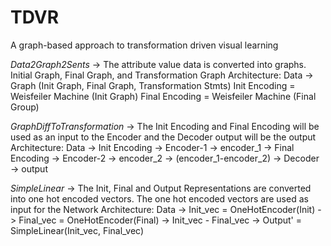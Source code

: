 # TDVR
A graph-based approach to transformation driven visual learning

*Data2Graph2Sents* -> The attribute value data is converted into graphs. Initial Graph, Final Graph, and Transformation Graph
  Architecture: 
    Data -> Graph (Init Graph, Final Graph, Transformation Stmts)
    Init Encoding = Weisfeiler Machine (Init Graph)
    Final Encoding = Weisfeiler Machine (Final Group)

*GraphDiffToTransformation* -> The Init Encoding and Final Encoding will be used as an input to the Encoder and the Decoder output will be the output
Architecture:
  Data -> Init Encoding -> Encoder-1 -> encoder_1
       -> Final Encoding -> Encoder-2 -> encoder_2
       -> (encoder_1-encoder_2) -> Decoder -> output
         
*SimpleLinear* -> The Init, Final and Output Representations are converted into one hot encoded vectors. The one hot encoded vectors are used as input for the Network
Architecture:
  Data -> Init_vec = OneHotEncoder(Init)
       -> Final_vec = OneHotEncoder(Final)
       -> Init_vec - Final_vec
       -> Output' = SimpleLinear(Init_vec, Final_vec)
